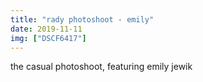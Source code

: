 ```yaml
---
title: "rady photoshoot - emily"
date: 2019-11-11
img: ["DSCF6417"]
---
```

the casual photoshoot, featuring emily jewik
